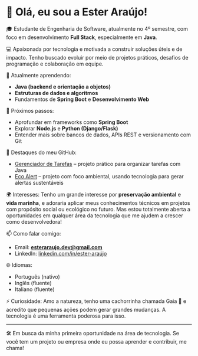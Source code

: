 # 👋 Olá, eu sou a Ester Araújo!

🎓 Estudante de Engenharia de Software, atualmente no 4º semestre, com foco em desenvolvimento **Full Stack**, especialmente em **Java**.

💻 Apaixonada por tecnologia e motivada a construir soluções úteis e de impacto. Tenho buscado evoluir por meio de projetos práticos, desafios de programação e colaboração em equipe.

🌱 Atualmente aprendendo:
- **Java (backend e orientação a objetos)**
- **Estruturas de dados e algoritmos**
- Fundamentos de **Spring Boot** e **Desenvolvimento Web**

🚀 Próximos passos:
- Aprofundar em frameworks como **Spring Boot**
- Explorar **Node.js** e **Python (Django/Flask)**
- Entender mais sobre bancos de dados, APIs REST e versionamento com Git

📌 Destaques do meu GitHub:
- [Gerenciador de Tarefas](https://github.com/exteraraujo/gerenciador-de-tarefas-java) – projeto prático para organizar tarefas com Java
- [Eco Alert](https://github.com/exteraraujo/eco-alert) – projeto com foco ambiental, usando tecnologia para gerar alertas sustentáveis

🌍 Interesses:
Tenho um grande interesse por **preservação ambiental** e **vida marinha**, e adoraria aplicar meus conhecimentos técnicos em projetos com propósito social ou ecológico no futuro. Mas estou totalmente aberta a oportunidades em qualquer área da tecnologia que me ajudem a crescer como desenvolvedora!

📫 Como falar comigo:
- Email: **esteraraujo.dev@gmail.com**
- LinkedIn: [linkedin.com/in/ester-araújo](https://www.linkedin.com/in/ester-ara%C3%BAjo-853447236/)

🌐 Idiomas:
- Português (nativo)
- Inglês (fluente)
- Italiano (fluente)

⚡ Curiosidade:
Amo a natureza, tenho uma cachorrinha chamada Gaia 🐶 e acredito que pequenas ações podem gerar grandes mudanças. A tecnologia é uma ferramenta poderosa para isso.

---
🛠️ Em busca da minha primeira oportunidade na área de tecnologia. Se você tem um projeto ou empresa onde eu possa aprender e contribuir, me chama!
